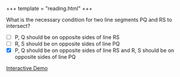 +++
template = "reading.html"
+++

What is the necessary condition for two line segments PQ and RS to intersect?

- [ ] P, Q should be on opposite sides of line RS
- [ ] R, S should be on opposite sides of line PQ
- [x] P, Q should be on opposite sides of line RS and R, S should be on opposite sides of line PQ

[Interactive Demo](/interactive/ln_seg_xt)
